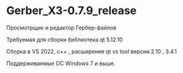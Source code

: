# Gerber_X3-0.7.9_release
Просмотрщик и редактор Гербер-файлов

Требуемая для сборки библиотека qt 5.12.10

Сборка в VS 2022, с++ , расширение qt vs tool версии 2.10 , 3.4.1 

Поддерживаемые  ОС Windows 7 и выше.
